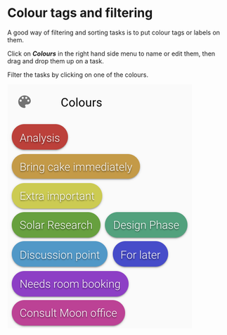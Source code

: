 # Colour tags and filtering

A good way of filtering and sorting tasks is to put colour tags or labels on them.

Click on **_Colours_** in the right hand side menu to name or edit them, then drag and drop them up on a task.

Filter the tasks by clicking on one of the colours.

<img src="/assets/images/screen-shots/aplus/aplus-colourtags.png" alt="Colour tags"/>
